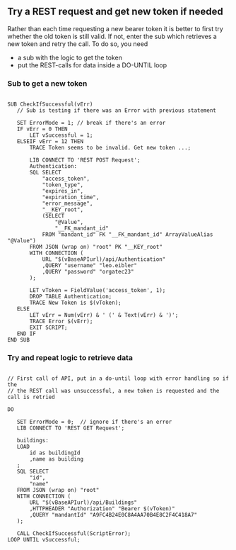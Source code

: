 ## Try a REST request and get new token if needed

Rather than each time requesting a new bearer token it is better to first try whether the old token is still valid. 
If not, enter the sub which retrieves a new token and retry the call. To do so, you need 
 * a sub with the logic to get the token
 * put the REST-calls for data inside a DO-UNTIL loop 
 
 ### Sub to get a new token
 ```
 
SUB CheckIfSuccessful(vErr)
	// Sub is testing if there was an Error with previous statement
    
	SET ErrorMode = 1; // break if there's an error
	IF vErr = 0 THEN
    	LET vSuccessful = 1;
    ELSEIF vErr = 12 THEN
        TRACE Token seems to be invalid. Get new token ...;
        
        LIB CONNECT TO 'REST POST Request';
        Authentication:
        SQL SELECT 
            "access_token",
            "token_type",
            "expires_in",
            "expiration_time",
            "error_message",
            "__KEY_root",
            (SELECT 
                "@Value",
                "__FK_mandant_id"
            FROM "mandant_id" FK "__FK_mandant_id" ArrayValueAlias "@Value")
        FROM JSON (wrap on) "root" PK "__KEY_root"
        WITH CONNECTION (
            URL "$(vBaseAPIurl)/api/Authentication"
            ,QUERY "username" "leo.eibler"
            ,QUERY "password" "orgatec23"
        ); 
        
        LET vToken = FieldValue('access_token', 1);
        DROP TABLE Authentication;
        TRACE New Token is $(vToken);	
    ELSE
       	LET vErr = Num(vErr) & ' (' & Text(vErr) & ')';
		TRACE Error $(vErr); 
        EXIT SCRIPT;
	END IF
END SUB
 ```
 ### Try and repeat logic to retrieve data
 ```
 
 // First call of API, put in a do-until loop with error handling so if the
 // the REST call was unsuccessful, a new token is requested and the call is retried
 
DO

    SET ErrorMode = 0;  // ignore if there's an error
    LIB CONNECT TO 'REST GET Request';

    buildings:
    LOAD 
        id as buildingId
        ,name as building
    ;
    SQL SELECT 
        "id",
        "name"
    FROM JSON (wrap on) "root"
    WITH CONNECTION (
        URL "$(vBaseAPIurl)/api/Buildings"
        ,HTTPHEADER "Authorization" "Bearer $(vToken)"
        ,QUERY "mandantId" "A9FC4B24E0C8A4AA70B4E8C2F4C418A7"
    ); 

	CALL CheckIfSuccessful(ScriptError);
LOOP UNTIL vSuccessful;    
 ```
